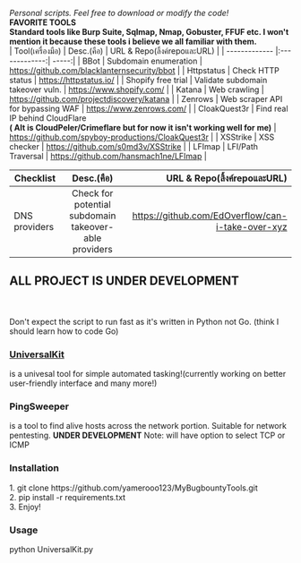 <i>Personal scripts. Feel free to download or modify the code!</i><br />
<b>FAVORITE TOOLS</b><br />
<b>Standard tools like Burp Suite, Sqlmap, Nmap, Gobuster, FFUF etc. I won't mention it because these tools i believe we all familiar with them.</b><br />
| Tool(เครื่องมือ)        | Desc.(คือ)          | URL & Repo(ลิ้งค์repoและURL)  |
| ------------- |:-------------:| -----:|
| BBot      | Subdomain enumeration | https://github.com/blacklanternsecurity/bbot |
| Httpstatus      | Check HTTP status      |   https://httpstatus.io/ | 
| Shopify free trial | Validate subdomain takeover vuln.      |  https://www.shopify.com/ |
| Katana | Web crawling      | https://github.com/projectdiscovery/katana |
| Zenrows | Web scraper API for bypassing WAF      |  https://www.zenrows.com/ |
| CloakQuest3r | Find real IP behind CloudFlare <br /><b>( Alt is CloudPeler/Crimeflare but for now it isn't working well for me)</b>     |  https://github.com/spyboy-productions/CloakQuest3r |
| XSStrike | XSS checker      |  https://github.com/s0md3v/XSStrike |
| LFImap | LFI/Path Traversal      |  https://github.com/hansmach1ne/LFImap |<br />

| Checklist        | Desc.(คือ)          | URL & Repo(ลิ้งค์repoและURL)  |
| ------------- |:-------------:| -----:|
| DNS providers      | Check for potential subdomain takeover-able providers      | https://github.com/EdOverflow/can-i-take-over-xyz   | 














<h2><b>ALL PROJECT IS UNDER DEVELOPMENT</b></h2><br />
<br />
Don't expect the script to run fast as it's written in Python not Go. (think I should learn how to code Go)
<br />
<u><h3>UniversalKit</h3></u>
is a univesal tool for simple automated tasking!(currently working on better user-friendly interface and many more!)<br />
<p><h3>PingSweeper</h3></p> is a tool to find alive hosts across the network portion. Suitable for network pentesting. <b>UNDER DEVELOPMENT</b> Note: will have option to select TCP or ICMP

<h3>Installation</h3>
1. git clone https://github.com/yamerooo123/MyBugbountyTools.git<br />
2. pip install -r requirements.txt<br />
3. Enjoy!<br />

<h3>Usage</h3>
python UniversalKit.py <br />


